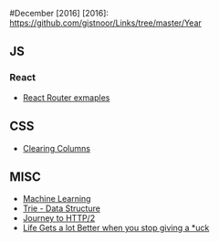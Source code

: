 #December [2016]
[2016]: https://github.com/gistnoor/Links/tree/master/Year

## JS

### React
* [React Router exmaples](https://react-router.now.sh/)

## CSS
* [Clearing Columns](http://www.bluthemes.com/blog/3/clearing-bootstrap-3-columns)

## MISC
* [Machine Learning](https://ml.berkeley.edu/blog/archive/)
* [Trie - Data Structure](https://en.wikipedia.org/wiki/Trie)
* [Journey to HTTP/2](http://kamranahmed.info/blog/2016/08/13/http-in-depth/)
* [Life Gets a lot Better when you stop giving a *uck](https://medium.com/the-mission/life-gets-a-lot-better-when-you-stop-giving-a-f-ck-dbf96255e069#.tp3kx0tie)
